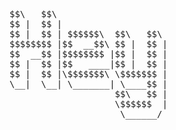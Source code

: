 <pre>
$$\   $$\                     
$$ |  $$ |                    
$$ |  $$ | $$$$$$\  $$\   $$\ 
$$$$$$$$ |$$  __$$\ $$ |  $$ |
$$  __$$ |$$$$$$$$ |$$ |  $$ |
$$ |  $$ |$$   ____|$$ |  $$ |
$$ |  $$ |\$$$$$$$\ \$$$$$$$ |
\__|  \__| \_______| \____$$ |
                    $$\   $$ |
                    \$$$$$$  |
                     \______/ 

</pre>

